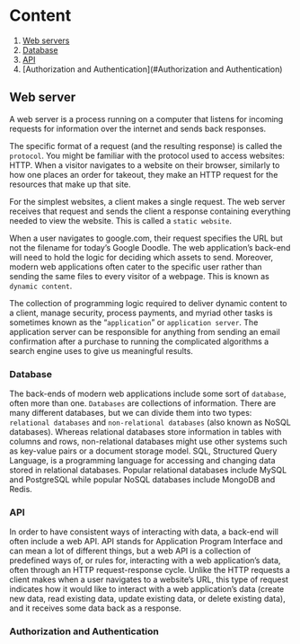 # Content

1. [Web servers](#Web-servers)
  1. [Database](#Database)
  2. [API](#API)
  3. [Authorization and Authentication](#Authorization and Authentication)


## Web server
A web server is a process running on a computer that listens for incoming requests for information over the internet and sends back responses.

The specific format of a request (and the resulting response) is called the `protocol`. You might be familiar with the protocol used to access websites: HTTP. When a visitor navigates to a website on their browser, similarly to how one places an order for takeout, they make an HTTP request for the resources that make up that site.

For the simplest websites, a client makes a single request. The web server receives that request and sends the client a response containing everything needed to view the website. This is called a `static website`.

When a user navigates to google.com, their request specifies the URL but not the filename for today’s Google Doodle. The web application’s back-end will need to hold the logic for deciding which assets to send. Moreover, modern web applications often cater to the specific user rather than sending the same files to every visitor of a webpage. This is known as `dynamic content`.

The collection of programming logic required to deliver dynamic content to a client, manage security, process payments, and myriad other tasks is sometimes known as the “`application`” or `application server`. The application server can be responsible for anything from sending an email confirmation after a purchase to running the complicated algorithms a search engine uses to give us meaningful results.

### Database

The back-ends of modern web applications include some sort of `database`, often more than one. `Databases` are collections of information. There are many different databases, but we can divide them into two types: `relational databases` and `non-relational databases` (also known as NoSQL databases). Whereas relational databases store information in tables with columns and rows, non-relational databases might use other systems such as key-value pairs or a document storage model. SQL, Structured Query Language, is a programming language for accessing and changing data stored in relational databases. Popular relational databases include MySQL and PostgreSQL while popular NoSQL databases include MongoDB and Redis.

### API

In order to have consistent ways of interacting with data, a back-end will often include a web API. API stands for Application Program Interface and can mean a lot of different things, but a web API is a collection of predefined ways of, or rules for, interacting with a web application’s data, often through an HTTP request-response cycle. Unlike the HTTP requests a client makes when a user navigates to a website’s URL, this type of request indicates how it would like to interact with a web application’s data (create new data, read existing data, update existing data, or delete existing data), and it receives some data back as a response.

### Authorization and Authentication




